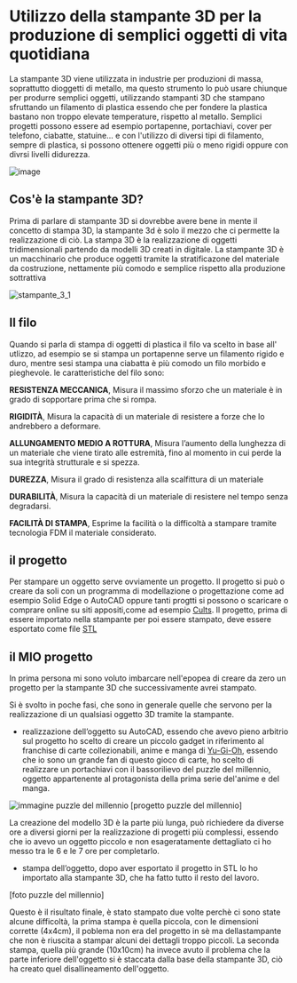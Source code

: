# Utilizzo della stampante 3D per la produzione di semplici oggetti di vita quotidiana

La stampante 3D viene utilizzata in industrie per produzioni di massa, soprattutto dioggetti di metallo, ma questo strumento lo può usare chiunque per produrre semplici oggetti, utilizzando stampanti 3D che stampano sfruttando un filamento di plastica  essendo che per fondere la plastica bastano non troppo elevate temperature, rispetto al metallo. Semplici progetti possono essere ad esempio portapenne, portachiavi, cover per telefono, ciabatte, statuine... e con l'utilizzo di diversi tipi di filamento, sempre di plastica, si possono ottenere oggetti più o meno rigidi oppure con divrsi livelli didurezza.

![image](https://user-images.githubusercontent.com/101673906/168892005-e0162c37-817a-4d24-8292-472af1e113aa.png)


## Cos'è la stampante 3D?

Prima di parlare di stampante 3D si dovrebbe avere bene in mente il concetto di stampa 3D, la stampante 3d è solo il mezzo che ci permette la realizzazione di ciò. La stampa 3D è la realizzazione di oggetti tridimensionali partendo da modelli 3D creati in digitale. La stampante 3D è un macchinario che produce oggetti tramite la stratificazone del materiale da costruzione, nettamente più comodo e semplice rispetto alla produzione sottrattiva

![stampante_3_1](https://user-images.githubusercontent.com/101673906/163729054-200a2892-25c4-4917-8a1b-4fbd02448af8.jpg)


## Il filo
Quando si parla di stampa di oggetti di plastica il filo va scelto in base all' utlizzo, ad esempio se si stampa un portapenne serve un filamento rigido e duro, mentre sesi stampa una ciabatta è più comodo un filo morbido e pieghevole.
le caratteristiche del filo sono:

**RESISTENZA MECCANICA**, Misura il massimo sforzo che un materiale è in grado di sopportare prima che si rompa.

**RIGIDITÀ**, Misura la capacità di un materiale di resistere a forze che lo andrebbero a deformare. 

**ALLUNGAMENTO MEDIO A ROTTURA**, Misura l’aumento della lunghezza di un materiale che viene tirato alle estremità, fino al momento in cui perde la sua integrità strutturale e si spezza.

**DUREZZA**, Misura il grado di resistenza alla scalfittura di un materiale

**DURABILITÀ**, Misura la capacità di un materiale di resistere nel tempo senza degradarsi. 

**FACILITÀ DI STAMPA**, Esprime la facilità o la difficoltà a stampare tramite tecnologia FDM il materiale considerato. 


## il progetto
Per stampare un oggetto serve ovviamente un progetto. Il progetto si può o creare da soli con un programma di modellazione o progettazione come ad esempio Solid Edge o AutoCAD oppure tanti progtti si possono o scaricare o comprare online su siti appositi,come ad esempio [Cults](https://cults3d.com/en). Il progetto, prima di essere importato nella stampante per poi essere stampato, deve essere esportato come file [STL](https://it.wikipedia.org/wiki/STL_(formato_di_file))


## il **MIO** progetto
In prima persona mi sono voluto imbarcare nell'epopea di creare da zero un progetto per la stampante 3D che successivamente avrei stampato.

Si è svolto in poche fasi, che sono in generale quelle che servono per la realizzazione di un qualsiasi oggetto 3D tramite la stampante.

- realizzazione dell’oggetto su AutoCAD, essendo che avevo pieno arbitrio sul progetto ho scelto di creare un piccolo gadget in riferimento al franchise di carte collezionabili, anime e manga di [Yu-Gi-Oh](https://www.yugioh-card.com/it/), essendo che io sono un grande fan di questo gioco di carte, ho scelto di realizzare un portachiavi con il bassorilievo del puzzle del millennio, oggetto appartenente al protagonista della prima serie del'anime e del manga.

![immagine puzzle del millennio](https://www.google.com/url?sa=i&url=https%3A%2F%2Fwww.tomshw.it%2Fculturapop%2Fyu-gi-oh-bandai-produce-replica-puzzle-millennio%2F&psig=AOvVaw23dNzhHoSO0mQvT5vTFADd&ust=1652906593738000&source=images&cd=vfe&ved=0CAkQjRxqFwoTCPDHwIez5_cCFQAAAAAdAAAAABAE)
[progetto puzzle del millennio]

La creazione del modello 3D è la parte più lunga, può richiedere da diverse ore a diversi giorni per la realizzazione di progetti più complessi, essendo che io avevo un oggetto piccolo e non esageratamente dettagliato ci ho messo tra le 6 e le 7 ore per completarlo.

- stampa dell’oggetto, dopo aver esportato il progetto in STL lo ho importato alla stampante 3D, che ha fatto tutto il resto del lavoro.

[foto puzzle del millennio]

Questo è il risultato finale, è stato stampato due volte perchè ci sono state alcune difficoltà, la prima stampa è quella piccola, con le dimensioni corrette (4x4cm), il poblema non era del progetto in sè ma dellastampante che non è riuscita a stampar alcuni dei dettagli troppo piccoli. La seconda stampa, quella più grande (10x10cm) ha invece avuto il problema che la parte inferiore dell'oggetto si è staccata dalla base della stampante 3D, ciò ha creato quel disallineamento dell'oggetto.

